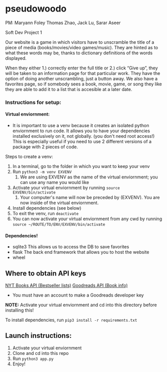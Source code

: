 # pseudowoodo
PM: Maryann Foley
Thomas Zhao, Jack Lu, Sarar Aseer

Soft Dev Project 1


Our website is a game in which visitors have to unscramble the title of a piece of media (books/movies/video games/music). They are hinted as to what these words may be, thanks to dictionary definitions of the words displayed. 

When they either 1.) correctly enter the full title or 2.) click “Give up”, they will be taken to an information page for that particular work. They have the option of doing another unscrambling, just a button away.  We also have a favorites page, so if somebody sees a book, movie, game, or song they like they are able to add it to a list that is accesible at a later date.

### Instructions for setup:

#### Virtual enviornment:
- It is important to use a venv because it creates an isolated python enviornment to run code.  It allows you to 
have your dependencies installed exclusively on it, not globally. (you don't need root access!)  This is especially useful if you need to use 2 different versions of a package with 2 pieces of code.

Steps to create a venv:
1. In a terminal, go to the folder in which you want to keep your venv
2. Run `python3 -m venv EXVENV`
   1. We are using EXVENV as the name of the virtual enviornment; you can use any name you would like
3. Activate your virtual enviornment by running `source EXVENV/bin/activate`
   1. Your computer's name will now be preceded by (EXVENV).  You are now inside of the virtual enviornment. 
4. Install dependencies (see below)
5. To exit the venv, run `deactivate`
6. You can now activate your virtual enviornment from any cwd by running `source ~/ROUTE/TO/ENV/EXVENV/bin/activate`


#### Dependencies!
- sqlite3
This allows us to access the DB to save favorites
- flask
The back end framework that allows you to host the website
- wheel

## Where to obtain API keys
[NYT Books API (Bestseller lists)](http://developer.nytimes.com/signup)
[Goodreads API (Book info)](https://www.goodreads.com/api/keys)
- You must have an account to make a Goodreads developer key


__NOTE:__ Activate your virtual enviornment and cd into this directory before installing this!

To install dependencies, run `pip3 install -r requirements.txt`

## Launch instructions:
1. Activate your virtual enviornment
2. Clone and cd into this repo
3. Run `python3 app.py`
4. Enjoy!
